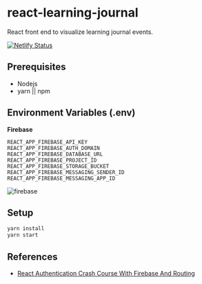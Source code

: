 # react-learning-journal

React front end to visualize learning journal events.

[![Netlify Status](https://api.netlify.com/api/v1/badges/92add024-586f-4337-a5a6-c8c6dc5f5d7a/deploy-status)](https://app.netlify.com/sites/learning-journal/deploys)

## Prerequisites

- Nodejs
- yarn || npm

## Environment Variables (.env)

**Firebase**

```
REACT_APP_FIREBASE_API_KEY
REACT_APP_FIREBASE_AUTH_DOMAIN
REACT_APP_FIREBASE_DATABASE_URL
REACT_APP_FIREBASE_PROJECT_ID
REACT_APP_FIREBASE_STORAGE_BUCKET
REACT_APP_FIREBASE_MESSAGING_SENDER_ID
REACT_APP_FIREBASE_MESSAGING_APP_ID
```

![firebase](https://image.ibb.co/maGOnS/image.png)

## Setup

```bash
yarn install
yarn start
```

## References

- [React Authentication Crash Course With Firebase And Routing](https://www.youtube.com/watch?v=PKwu15ldZ7k)
